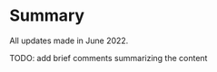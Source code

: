 Summary
===============================

All updates made in June 2022.

TODO: add brief comments summarizing the content
